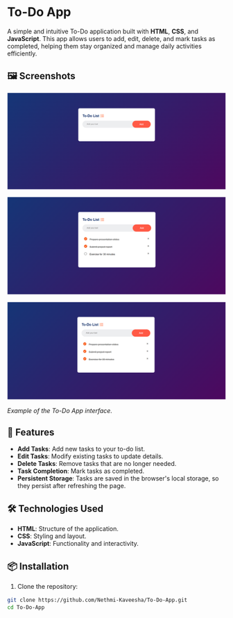 # To-Do App

A simple and intuitive To-Do application built with **HTML**, **CSS**, and **JavaScript**. This app allows users to add, edit, delete, and mark tasks as completed, helping them stay organized and manage daily activities efficiently.

## 🖼️ Screenshots

![To-Do App Interface](/img/Screenshot%202025-09-18%20000448.png)

![To-Do App Interface](/img/Screenshot%202025-09-18%20000435.png)

![To-Do App Interface](/img/Screenshot%202025-09-18%20000422.png)

*Example of the To-Do App interface.*

## 🚀 Features

- **Add Tasks**: Add new tasks to your to-do list.
- **Edit Tasks**: Modify existing tasks to update details.
- **Delete Tasks**: Remove tasks that are no longer needed.
- **Task Completion**: Mark tasks as completed.
- **Persistent Storage**: Tasks are saved in the browser's local storage, so they persist after refreshing the page.

## 🛠️ Technologies Used

- **HTML**: Structure of the application.
- **CSS**: Styling and layout.
- **JavaScript**: Functionality and interactivity.
## 📦 Installation

1. Clone the repository:

```bash
git clone https://github.com/Nethmi-Kaveesha/To-Do-App.git
cd To-Do-App
